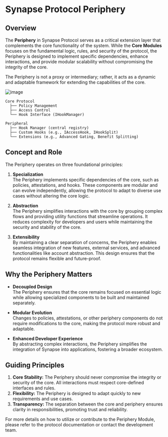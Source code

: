 
# Synapse Protocol Periphery 

## Overview

The **Periphery** in Synapse Protocol serves as a critical extension layer that complements the core functionality of the system. While the **Core Modules** focuses on the fundamental logic, rules, and security of the protocol, the Periphery is designed to implement specific dependencies, enhance interactions, and provide modular scalability without compromising the integrity of the core.

The Periphery is not a proxy or intermediary; rather, it acts as a dynamic and adaptable framework for extending the capabilities of the core.

![image](https://github.com/user-attachments/assets/19a549de-e619-46b8-81ab-825b7a82b214)

```
Core Protocol
  ├── Policy Management
  ├── Access Control
  └── Hook Interface (IHookManager)

Peripheral
  ├── Hook Manager (central registry)
  ├── Custom Hooks (e.g., IAccessHook, IHookSplit)
  └── Extensions (e.g., Advanced Gating, Benefit Splitting)
```


## Concept and Role

The Periphery operates on three foundational principles:

1. **Specialization**  
   The Periphery implements specific dependencies of the core, such as policies, attestations, and hooks. These components are modular and can evolve independently, allowing the protocol to adapt to diverse use cases without altering the core logic.

2. **Abstraction**  
   The Periphery simplifies interactions with the core by grouping complex flows and providing utility functions that streamline operations. It reduces complexity for developers and users while maintaining the security and stability of the core.

3. **Extensibility**  
   By maintaining a clear separation of concerns, the Periphery enables seamless integration of new features, external services, and advanced functionalities like account abstraction. This design ensures that the protocol remains flexible and future-proof.

## Why the Periphery Matters

- **Decoupled Design**  
   The Periphery ensures that the core remains focused on essential logic while allowing specialized components to be built and maintained separately.

- **Modular Evolution**  
   Changes to policies, attestations, or other periphery components do not require modifications to the core, making the protocol more robust and adaptable.

- **Enhanced Developer Experience**  
   By abstracting complex interactions, the Periphery simplifies the integration of Synapse into applications, fostering a broader ecosystem.


## Guiding Principles

1. **Core Stability:** The Periphery should never compromise the integrity or security of the core. All interactions must respect core-defined interfaces and rules.
2. **Flexibility:** The Periphery is designed to adapt quickly to new requirements and use cases.
3. **Transparency:** The separation between the core and periphery ensures clarity in responsibilities, promoting trust and reliability.

For more details on how to utilize or contribute to the Periphery Module, please refer to the protocol documentation or contact the development team.
